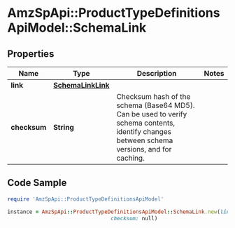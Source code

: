 # AmzSpApi::ProductTypeDefinitionsApiModel::SchemaLink

## Properties

Name | Type | Description | Notes
------------ | ------------- | ------------- | -------------
**link** | [**SchemaLinkLink**](SchemaLinkLink.md) |  | 
**checksum** | **String** | Checksum hash of the schema (Base64 MD5). Can be used to verify schema contents, identify changes between schema versions, and for caching. | 

## Code Sample

```ruby
require 'AmzSpApi::ProductTypeDefinitionsApiModel'

instance = AmzSpApi::ProductTypeDefinitionsApiModel::SchemaLink.new(link: null,
                                 checksum: null)
```


